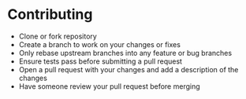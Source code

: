 # Contributing

* Clone or fork repository
* Create a branch to work on your changes or fixes
* Only rebase upstream branches into any feature or bug branches
* Ensure tests pass before submitting a pull request
* Open a pull request with your changes and add a description of the changes
* Have someone review your pull request before merging
